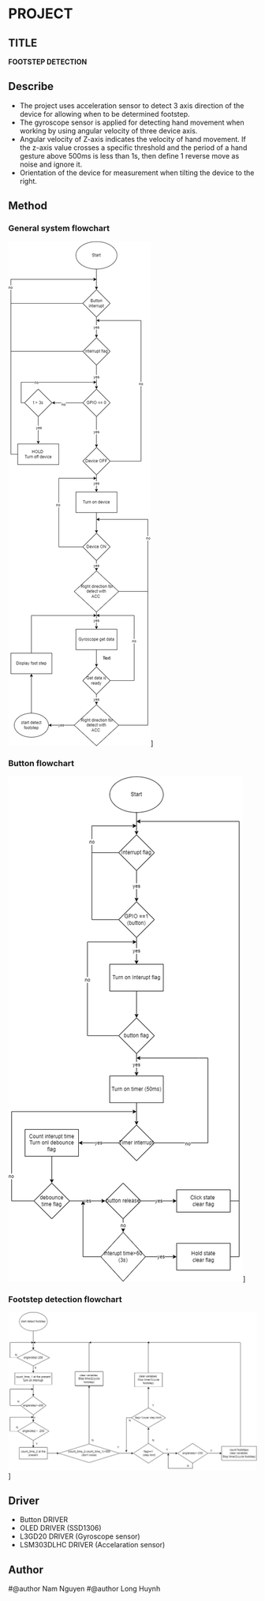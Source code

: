 # PROJECT

## TITLE 

  **FOOTSTEP DETECTION**

## Describe 

  + The project uses acceleration sensor to detect 3 axis direction of the device for allowing when to be determined footstep.
  + The gyroscope sensor is applied for detecting hand movement when working by using angular velocity of three device axis.
  + Angular velocity of Z-axis indicates the velocity of hand movement. If the z-axis value crosses a specific threshold and the period of a hand gesture above 500ms is less than 1s, then define 1 reverse move as noise and ignore it.  
  + Orientation of the device for measurement when tilting the device to the right.

## Method

  ### General system flowchart

  ![Walk_detection_flowchart.png](Walk_detection_flowchart.png)]

  ### Button flowchart

  ![button_state_flowchart.png](button_state_flowchart.png)]

  ### Footstep detection flowchart

  ![detect_footsteps.png](detect_footsteps.png)]
    

## Driver

  + Button DRIVER
  + OLED DRIVER (SSD1306)
  + L3GD20 DRIVER (Gyroscope sensor)
  + LSM303DLHC DRIVER (Accelaration sensor)
  
## Author
#@author Nam Nguyen
#@author Long Huynh
